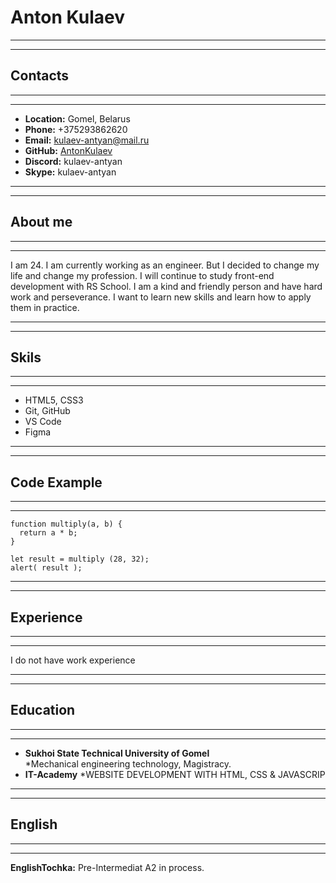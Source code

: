 # Anton Kulaev
******
******
## Contacts 
******
******
* __Location:__ Gomel, Belarus
* __Phone:__ +375293862620
* __Email:__ kulaev-antyan@mail.ru
* __GitHub:__ [AntonKulaev](https://github.com/AntonKulaev)
* __Discord:__ kulaev-antyan
* __Skype:__ kulaev-antyan 
*********
*********
## About me
*******
******
I am 24. I am currently working as an engineer. But I decided to change my life and change my profession. I will continue to study front-end development with RS School. I am a kind and friendly person and have hard work and perseverance. I want to learn new skills and learn how to apply them in practice.
******
******
## Skils
*******
*******
* HTML5, CSS3
* Git, GitHub
* VS Code
* Figma
*******
*******
## Code Example
*****
*******
```
function multiply(a, b) {
  return a * b;
}

let result = multiply (28, 32);
alert( result );
```
*******
******
## Experience
******
******
I do not have work experience
*******
*******
## Education
*****
******
* __Sukhoi State Technical University of Gomel__        
    *Mechanical engineering technology, Magistracy.
* __IT-Academy__ 
    *WEBSITE DEVELOPMENT WITH HTML, CSS & JAVASCRIP 
******
******
## English
*****
******
__EnglishTochka:__ Pre-Intermediat A2 in process.
